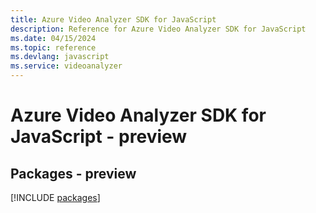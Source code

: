 ```yaml
---
title: Azure Video Analyzer SDK for JavaScript
description: Reference for Azure Video Analyzer SDK for JavaScript
ms.date: 04/15/2024
ms.topic: reference
ms.devlang: javascript
ms.service: videoanalyzer
---
```

# Azure Video Analyzer SDK for JavaScript - preview
## Packages - preview
[!INCLUDE [packages](video-analyzer-index.md)]